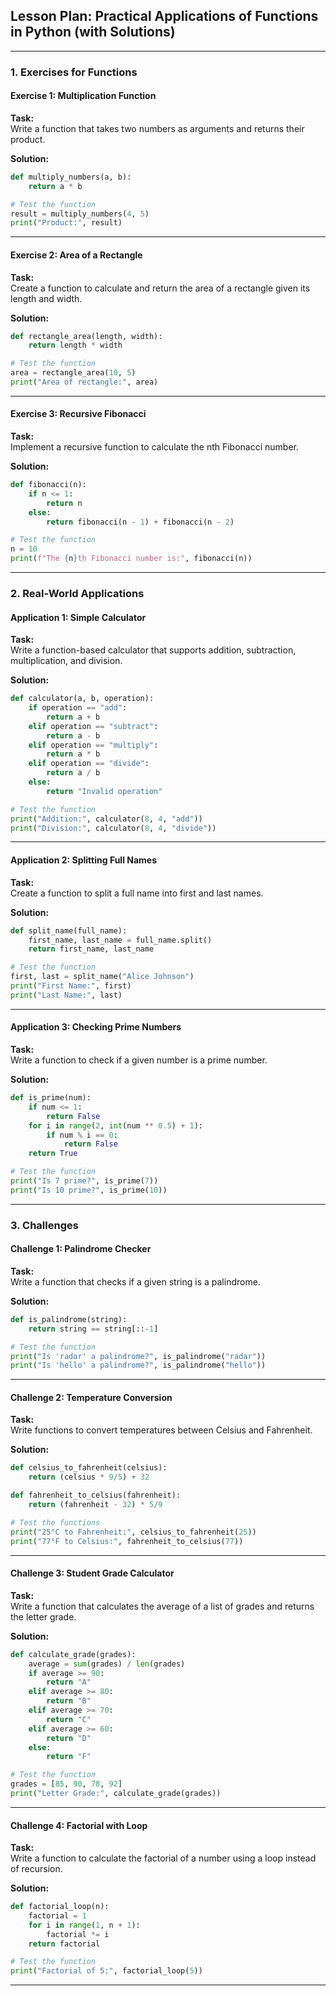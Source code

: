 ## **Lesson Plan: Practical Applications of Functions in Python (with Solutions)**

---

### **1. Exercises for Functions**

#### **Exercise 1: Multiplication Function**
**Task:**  
Write a function that takes two numbers as arguments and returns their product.

**Solution:**
```python
def multiply_numbers(a, b):
    return a * b

# Test the function
result = multiply_numbers(4, 5)
print("Product:", result)
```

---

#### **Exercise 2: Area of a Rectangle**
**Task:**  
Create a function to calculate and return the area of a rectangle given its length and width.

**Solution:**
```python
def rectangle_area(length, width):
    return length * width

# Test the function
area = rectangle_area(10, 5)
print("Area of rectangle:", area)
```

---

#### **Exercise 3: Recursive Fibonacci**
**Task:**  
Implement a recursive function to calculate the nth Fibonacci number.

**Solution:**
```python
def fibonacci(n):
    if n <= 1:
        return n
    else:
        return fibonacci(n - 1) + fibonacci(n - 2)

# Test the function
n = 10
print(f"The {n}th Fibonacci number is:", fibonacci(n))
```

---

### **2. Real-World Applications**

#### **Application 1: Simple Calculator**
**Task:**  
Write a function-based calculator that supports addition, subtraction, multiplication, and division.

**Solution:**
```python
def calculator(a, b, operation):
    if operation == "add":
        return a + b
    elif operation == "subtract":
        return a - b
    elif operation == "multiply":
        return a * b
    elif operation == "divide":
        return a / b
    else:
        return "Invalid operation"

# Test the function
print("Addition:", calculator(8, 4, "add"))
print("Division:", calculator(8, 4, "divide"))
```

---

#### **Application 2: Splitting Full Names**
**Task:**  
Create a function to split a full name into first and last names.

**Solution:**
```python
def split_name(full_name):
    first_name, last_name = full_name.split()
    return first_name, last_name

# Test the function
first, last = split_name("Alice Johnson")
print("First Name:", first)
print("Last Name:", last)
```

---

#### **Application 3: Checking Prime Numbers**
**Task:**  
Write a function to check if a given number is a prime number.

**Solution:**
```python
def is_prime(num):
    if num <= 1:
        return False
    for i in range(2, int(num ** 0.5) + 1):
        if num % i == 0:
            return False
    return True

# Test the function
print("Is 7 prime?", is_prime(7))
print("Is 10 prime?", is_prime(10))
```

---

### **3. Challenges**

#### **Challenge 1: Palindrome Checker**
**Task:**  
Write a function that checks if a given string is a palindrome.

**Solution:**
```python
def is_palindrome(string):
    return string == string[::-1]

# Test the function
print("Is 'radar' a palindrome?", is_palindrome("radar"))
print("Is 'hello' a palindrome?", is_palindrome("hello"))
```

---

#### **Challenge 2: Temperature Conversion**
**Task:**  
Write functions to convert temperatures between Celsius and Fahrenheit.

**Solution:**
```python
def celsius_to_fahrenheit(celsius):
    return (celsius * 9/5) + 32

def fahrenheit_to_celsius(fahrenheit):
    return (fahrenheit - 32) * 5/9

# Test the functions
print("25°C to Fahrenheit:", celsius_to_fahrenheit(25))
print("77°F to Celsius:", fahrenheit_to_celsius(77))
```

---

#### **Challenge 3: Student Grade Calculator**
**Task:**  
Write a function that calculates the average of a list of grades and returns the letter grade.

**Solution:**
```python
def calculate_grade(grades):
    average = sum(grades) / len(grades)
    if average >= 90:
        return "A"
    elif average >= 80:
        return "B"
    elif average >= 70:
        return "C"
    elif average >= 60:
        return "D"
    else:
        return "F"

# Test the function
grades = [85, 90, 78, 92]
print("Letter Grade:", calculate_grade(grades))
```

---

#### **Challenge 4: Factorial with Loop**
**Task:**  
Write a function to calculate the factorial of a number using a loop instead of recursion.

**Solution:**
```python
def factorial_loop(n):
    factorial = 1
    for i in range(1, n + 1):
        factorial *= i
    return factorial

# Test the function
print("Factorial of 5:", factorial_loop(5))
```

---
